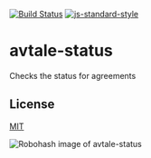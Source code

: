 [![Build Status](https://travis-ci.org/telemark/avtale-status.svg?branch=master)](https://travis-ci.org/telemark/avtale-status)
[![js-standard-style](https://img.shields.io/badge/code%20style-standard-brightgreen.svg?style=flat)](https://github.com/feross/standard)

# avtale-status

Checks the status for agreements

## License

[MIT](LICENSE)

![Robohash image of avtale-status](https://robots.kebabstudios.party/avtale-status.png "Robohash image of avtale-status")